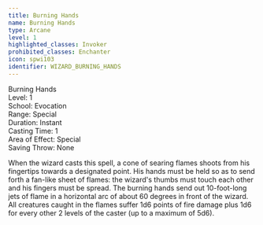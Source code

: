 ```yaml
---
title: Burning Hands
name: Burning Hands
type: Arcane
level: 1
highlighted_classes: Invoker
prohibited_classes: Enchanter
icon: spwi103
identifier: WIZARD_BURNING_HANDS
---
```

Burning Hands  
Level: 1  
School: Evocation  
Range: Special  
Duration: Instant  
Casting Time: 1  
Area of Effect: Special  
Saving Throw: None  
  
When the wizard casts this spell, a cone of searing flames shoots from his fingertips towards a designated point. His hands must be held so as to send forth a fan-like sheet of flames: the wizard's thumbs must touch each other and his fingers must be spread. The burning hands send out 10-foot-long jets of flame in a horizontal arc of about 60 degrees in front of the wizard. All creatures caught in the flames suffer 1d6 points of fire damage plus 1d6 for every other 2 levels of the caster (up to a maximum of 5d6).  
